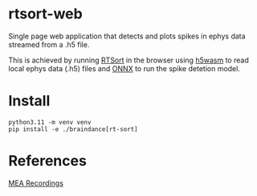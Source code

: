 # rtsort-web

Single page web application that detects and plots spikes in ephys data streamed from a .h5 file.

This is achieved by running [RTSort](https://braingeneers.github.io/braindance/docs/RT-sort/introduction) in the browser using [h5wasm](https://github.com/usnistgov/h5wasm) to read local ephys data (.h5) files and [ONNX](https://onnxruntime.ai/) to run the spike detetion model.

# Install

```
python3.11 -m venv venv
pip install -e ./braindance[rt-sort]

```

# References

[MEA Recordings](https://gin.g-node.org/NeuroGroup_TUNI/Comparative_MEA_dataset)
